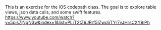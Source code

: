 This is an exercise for the iOS codepath class. The goal is to explore table views, json data calls, and some swift features.
https://www.youtube.com/watch?v=5pis7jNgN3w&index=1&list=PLrT2tZ9JRrf5IZwc6TYr7vJHrsCXY9lPh
